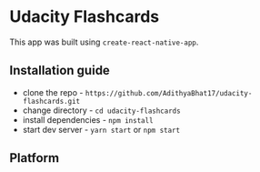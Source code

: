 # Udacity Flashcards

This app was built using `create-react-native-app`.  
## Installation guide  

* clone the repo - `https://github.com/AdithyaBhat17/udacity-flashcards.git` 
* change directory - `cd udacity-flashcards` 
* install dependencies - `npm install`
* start dev server - `yarn start` or `npm start`

## Platform
